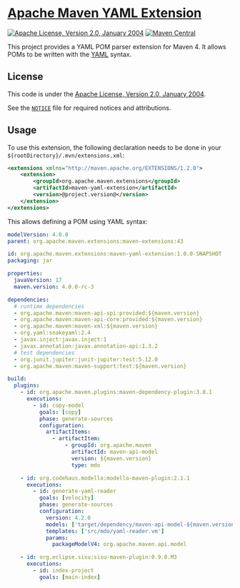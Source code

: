 <!---
 Licensed to the Apache Software Foundation (ASF) under one or more
 contributor license agreements.  See the NOTICE file distributed with
 this work for additional information regarding copyright ownership.
 The ASF licenses this file to You under the Apache License, Version 2.0
 (the "License"); you may not use this file except in compliance with
 the License.  You may obtain a copy of the License at

      http://www.apache.org/licenses/LICENSE-2.0

 Unless required by applicable law or agreed to in writing, software
 distributed under the License is distributed on an "AS IS" BASIS,
 WITHOUT WARRANTIES OR CONDITIONS OF ANY KIND, either express or implied.
 See the License for the specific language governing permissions and
 limitations under the License.
-->
[Apache Maven YAML Extension](https://maven.apache.org/extensions/maven-yaml-extension/)
==================================

[![Apache License, Version 2.0, January 2004](https://img.shields.io/github/license/apache/maven.svg?label=License)](https://www.apache.org/licenses/LICENSE-2.0)
[![Maven Central](https://img.shields.io/maven-central/v/org.apache.maven.extensions/maven-yaml-extension.svg?label=Maven%20Central)](https://search.maven.org/artifact/org.apache.maven.extensions/maven-yaml-extension)

This project provides a YAML POM parser extension for Maven 4. It allows POMs to
be written with the [YAML](https://yaml.org/) syntax.

License
-------
This code is under the [Apache License, Version 2.0, January 2004](./LICENSE).

See the [`NOTICE`](./NOTICE) file for required notices and attributions.

Usage
-----
To use this extension, the following declaration needs to be done in your `${rootDirectory}/.mvn/extensions.xml`:
```xml
<extensions xmlns="http://maven.apache.org/EXTENSIONS/1.2.0">
    <extension>
        <groupId>org.apache.maven.extensions</groupId>
        <artifactId>maven-yaml-extension</artifactId>
        <version>@project.version@</version>
    </extension>
</extensions>
```
This allows defining a POM using YAML syntax:
```yaml
modelVersion: 4.0.0
parent: org.apache.maven.extensions:maven-extensions:43

id: org.apache.maven.extensions:maven-yaml-extension:1.0.0-SNAPSHOT
packaging: jar

properties:
  javaVersion: 17
  maven.version: 4.0.0-rc-3

dependencies:
  # runtime dependencies
  - org.apache.maven:maven-api-spi:provided:${maven.version}
  - org.apache.maven:maven-api-core:provided:${maven.version}
  - org.apache.maven:maven-xml:${maven.version}
  - org.yaml:snakeyaml:2.4
  - javax.inject:javax.inject:1
  - javax.annotation:javax.annotation-api:1.3.2
  # test dependencies
  - org.junit.jupiter:junit-jupiter:test:5.12.0
  - org.apache.maven:maven-support:test:${maven.version}

build:
  plugins:
    - id: org.apache.maven.plugins:maven-dependency-plugin:3.8.1
      executions:
        - id: copy-model
          goals: [copy]
          phase: generate-sources
          configuration:
            artifactItems:
              - artifactItem:
                  - groupId: org.apache.maven
                    artifactId: maven-api-model
                    version: ${maven.version}
                    type: mdo

    - id: org.codehaus.modello:modello-maven-plugin:2.1.1
      executions:
        - id: generate-yaml-reader
          goals: [velocity]
          phase: generate-sources
          configuration:
            version: 4.2.0
            models: ['target/dependency/maven-api-model-${maven.version}.mdo']
            templates: ['src/mdo/yaml-reader.vm']
            params:
              packageModelV4: org.apache.maven.api.model

    - id: org.eclipse.sisu:sisu-maven-plugin:0.9.0.M3
      executions:
        - id: index-project
          goals: [main-index]
```
